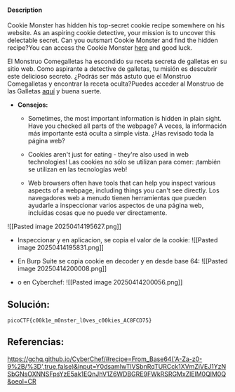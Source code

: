 #### Description

Cookie Monster has hidden his top-secret cookie recipe somewhere on his website. As an aspiring cookie detective, your mission is to uncover this delectable secret. Can you outsmart Cookie Monster and find the hidden recipe?You can access the Cookie Monster [here](http://verbal-sleep.picoctf.net:49480/) and good luck.

El Monstruo Comegalletas ha escondido su receta secreta de galletas en su sitio web. Como aspirante a detective de galletas, tu misión es descubrir este delicioso secreto. ¿Podrás ser más astuto que el Monstruo Comegalletas y encontrar la receta oculta?Puedes acceder al Monstruo de las Galletas [aquí](http://verbal-sleep.picoctf.net:49480/) y buena suerte.

* **Consejos:**
	* Sometimes, the most important information is hidden in plain sight. Have you checked all parts of the webpage?
	  A veces, la información más importante está oculta a simple vista. ¿Has revisado toda la página web?
	  
	* Cookies aren't just for eating - they're also used in web technologies!
	  Las cookies no sólo se utilizan para comer: ¡también se utilizan en las tecnologías web!
	  
	* Web browsers often have tools that can help you inspect various aspects of a webpage, including things you can't see directly.
	  Los navegadores web a menudo tienen herramientas que pueden ayudarle a inspeccionar varios aspectos de una página web, incluidas cosas que no puede ver directamente.

![[Pasted image 20250414195627.png]]
* Inspeccionar y en aplicacion, se copia el valor de la cookie:
![[Pasted image 20250414195831.png]]

* En Burp Suite se copia cookie en decoder y en desde base 64:
![[Pasted image 20250414200008.png]]
* o en Cyberchef:
![[Pasted image 20250414200056.png]]

## Solución:
```
picoCTF{c00k1e_m0nster_l0ves_c00kies_AC8FCD75}
```

## Referencias:
https://gchq.github.io/CyberChef/#recipe=From_Base64('A-Za-z0-9%2B/%3D',true,false)&input=Y0dsamIwTlVSbnRqTURCck1XVmZiVEJ1YzNSbGNsOXNNSFpsYzE5ak1EQnJhV1Z6WDBGRE9FWkRSRGMxZlElM0QlM0Q&oeol=CR

